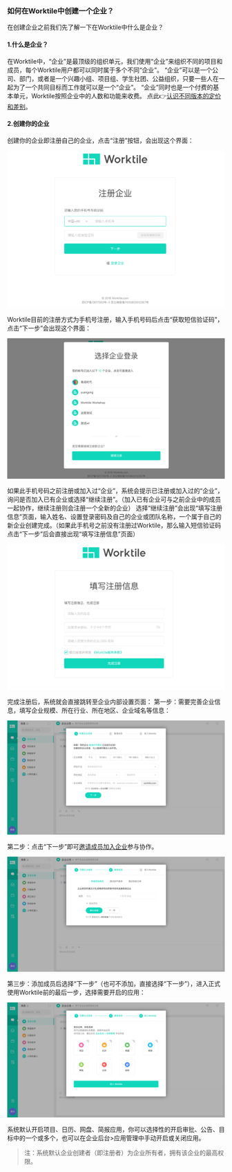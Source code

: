 ### 如何在Worktile中创建一个企业？
在创建企业之前我们先了解一下在Worktile中什么是企业？
#### 1.什么是企业？
在Worktile中，“企业”是最顶级的组织单元，我们使用“企业”来组织不同的项目和成员，每个Worktile用户都可以同时属于多个不同“企业”。
“企业”可以是一个公司、部门，或者是一个兴趣小组、项目组、学生社团、公益组织，只要一些人在一起为了一个共同目标而工作就可以是一个“企业”。
“企业”同时也是一个付费的基本单元，Worktile按照企业中的人数和功能来收费。
点此👉[认识不同版本的定价和差别](/help/new/prices.md)。
#### 2.创建你的企业
创建你的企业即注册自己的企业，点击“注册”按钮，会出现这个界面：

![](/assets/1-27.png)

Worktile目前的注册方式为手机号注册，输入手机号码后点击“获取短信验证码”，点击“下一步”会出现这个界面：

![](/assets/1-26.png)

如果此手机号码之前注册或加入过“企业”，系统会提示已注册或加入过的“企业”，询问是否加入已有企业或选择“继续注册”。（加入已有企业可与之前企业中的成员一起协作，继续注册则会注册一个全新的企业）
选择“继续注册”会出现“填写注册信息”页面，输入姓名、设置登录密码及自己的企业或团队名称，一个属于自己的新企业创建完成。（如果此手机号之前没有注册过Worktile，那么输入短信验证码点击“下一步”后会直接出现“填写注册信息”页面）

![](/assets/1-28.png)

完成注册后，系统就会直接跳转至企业内部设置页面：
第一步：需要完善企业信息，填写企业规模、所在行业、所在地区、企业域名等信息：

![](/assets/1-29.png)

第二步：点击“下一步”即可[邀请成员加入企业](/help/new/started.md#7-邀请成员加入企业)参与协作。

![](/assets/1-30.png)

第三步：添加成员后选择“下一步”（也可不添加，直接选择“下一步”），进入正式使用Worktile前的最后一步，选择需要开启的应用：

![](/assets/1-31.png)

系统默认开启项目、日历、网盘、简报应用，你可以选择性的开启审批、公告、目标中的一个或多个，也可以在企业后台>应用管理中手动开启或关闭应用。


> 注：系统默认企业创建者（即注册者）为企业所有者，拥有该企业的最高权限。
